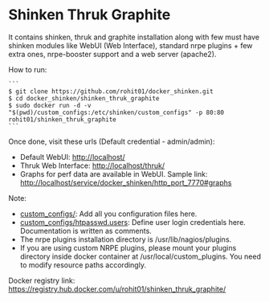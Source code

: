 Shinken Thruk Graphite
======================

It contains shinken, thruk and graphite installation along with few must have shinken modules like WebUI (Web Interface), standard nrpe plugins + few extra ones, nrpe-booster support and a web server (apache2).

How to run:

    ```
    $ git clone https://github.com/rohit01/docker_shinken.git
    $ cd docker_shinken/shinken_thruk_graphite
    $ sudo docker run -d -v "$(pwd)/custom_configs:/etc/shinken/custom_configs" -p 80:80 rohit01/shinken_thruk_graphite
    ```

Once done, visit these urls (Default credential - admin/admin):

* Default WebUI: <http://localhost/>
* Thruk Web Interface: <http://localhost/thruk/>
* Graphs for perf data are available in WebUI. Sample link: <http://localhost/service/docker_shinken/http_port_7770#graphs>

Note:

* [custom_configs/](custom_configs/): Add all you configuration files here.
* [custom_configs/htpasswd.users](custom_configs/htpasswd.users): Define user login credentials here. Documentation is written as comments.
* The nrpe plugins installation directory is /usr/lib/nagios/plugins.
* If you are using custom NRPE plugins, please mount your plugins directory inside docker container at /usr/local/custom_plugins. You need to modify resource paths accordingly.

Docker registry link: <https://registry.hub.docker.com/u/rohit01/shinken_thruk_graphite/>
